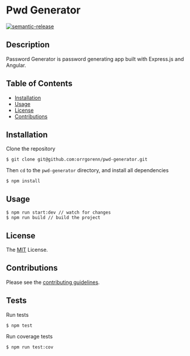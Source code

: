 # Pwd Generator
[![semantic-release](https://img.shields.io/badge/semantic-release-e10079.svg?logo=semantic-release)](https://github.com/semantic-release/semantic-release)

## Description
Password Generator is password generating app built with Express.js and Angular.

## Table of Contents
- [Installation](#installation)
- [Usage](#usage)
- [License](#license)
- [Contributions](#contributions)

## Installation

Clone the repository
```
$ git clone git@github.com:orrgorenn/pwd-generator.git
```

Then ```cd``` to the ```pwd-generator``` directory, and install all dependencies
```
$ npm install
```

## Usage
```
$ npm run start:dev // watch for changes
$ npm run build // build the project
```

## License
The [MIT](./LICENSE) License.

## Contributions
Please see the [contributing guidelines](./CONTRIBUTING.md).

## Tests
Run tests
```
$ npm test
```

Run coverage tests
```
$ npm run test:cov
```
